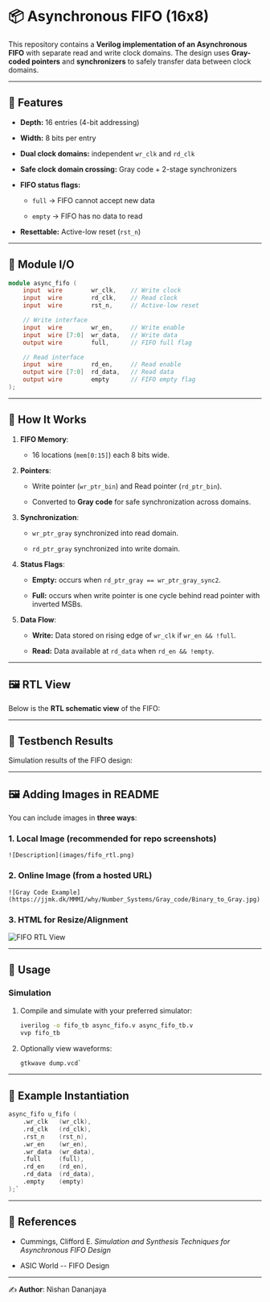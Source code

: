📦 Asynchronous FIFO (16x8)
===========================

This repository contains a **Verilog implementation of an Asynchronous FIFO** with separate read and write clock domains. The design uses **Gray-coded pointers** and **synchronizers** to safely transfer data between clock domains.

* * * * *

🔹 Features
-----------

-   **Depth:** 16 entries (4-bit addressing)

-   **Width:** 8 bits per entry

-   **Dual clock domains:** independent `wr_clk` and `rd_clk`

-   **Safe clock domain crossing:** Gray code + 2-stage synchronizers

-   **FIFO status flags:**

    -   `full` → FIFO cannot accept new data

    -   `empty` → FIFO has no data to read

-   **Resettable:** Active-low reset (`rst_n`)

* * * * *

🔧 Module I/O
-------------

```verilog
module async_fifo (
    input  wire        wr_clk,    // Write clock
    input  wire        rd_clk,    // Read clock
    input  wire        rst_n,     // Active-low reset

    // Write interface
    input  wire        wr_en,     // Write enable
    input  wire [7:0]  wr_data,   // Write data
    output wire        full,      // FIFO full flag

    // Read interface
    input  wire        rd_en,     // Read enable
    output wire [7:0]  rd_data,   // Read data
    output wire        empty      // FIFO empty flag
);
```

* * * * *

📜 How It Works
---------------

1.  **FIFO Memory**:

    -   16 locations (`mem[0:15]`) each 8 bits wide.

2.  **Pointers**:

    -   Write pointer (`wr_ptr_bin`) and Read pointer (`rd_ptr_bin`).

    -   Converted to **Gray code** for safe synchronization across domains.

3.  **Synchronization**:

    -   `wr_ptr_gray` synchronized into read domain.

    -   `rd_ptr_gray` synchronized into write domain.

4.  **Status Flags**:

    -   **Empty:** occurs when `rd_ptr_gray == wr_ptr_gray_sync2`.

    -   **Full:** occurs when write pointer is one cycle behind read pointer with inverted MSBs.

5.  **Data Flow**:

    -   **Write:** Data stored on rising edge of `wr_clk` if `wr_en && !full`.

    -   **Read:** Data available at `rd_data` when `rd_en && !empty`.

* * * * *

🖼 RTL View
-----------

Below is the **RTL schematic view** of the FIFO:

* * * * *

🧪 Testbench Results
--------------------

Simulation results of the FIFO design:

* * * * *


🖼 Adding Images in README
--------------------------

You can include images in **three ways**:

### 1\. Local Image (recommended for repo screenshots)

`![Description](images/fifo_rtl.png)`

### 2\. Online Image (from a hosted URL)

`![Gray Code Example](https://jjmk.dk/MMMI/why/Number_Systems/Gray_code/Binary_to_Gray.jpg)`

### 3\. HTML for Resize/Alignment

![FIFO RTL View](https://github.com/user-attachments/assets/393443d6-3b26-4b09-8c31-ac6f418f883d)


* * * * *

🚀 Usage
--------

### Simulation

1.  Compile and simulate with your preferred simulator:

    ```bash
    iverilog -o fifo_tb async_fifo.v async_fifo_tb.v
    vvp fifo_tb
    ```
1.  Optionally view waveforms:

    ```bash
    gtkwave dump.vcd`
    ```
* * * * *

🧩 Example Instantiation
------------------------

```verilog
async_fifo u_fifo (
    .wr_clk   (wr_clk),
    .rd_clk   (rd_clk),
    .rst_n    (rst_n),
    .wr_en    (wr_en),
    .wr_data  (wr_data),
    .full     (full),
    .rd_en    (rd_en),
    .rd_data  (rd_data),
    .empty    (empty)
);`
```
* * * * *

📘 References
-------------

-   Cummings, Clifford E. *Simulation and Synthesis Techniques for Asynchronous FIFO Design*

-   ASIC World -- FIFO Design

* * * * *

✍️ **Author**: Nishan Dananjaya